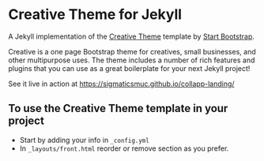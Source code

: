 # Creative Theme for Jekyll

A Jekyll implementation of the [Creative Theme](http://startbootstrap.com/template-overviews/creative/) template by [Start Bootstrap](http://startbootstrap.com).

Creative is a one page Bootstrap theme for creatives, small businesses, and other multipurpose uses.
The theme includes a number of rich features and plugins that you can use as a great boilerplate for your next Jekyll project! 

See it live in action at <https://sigmaticsmuc.github.io/collapp-landing/>

## To use the Creative Theme template in your project

- Start by adding your info in `_config.yml`
- In `_layouts/front.html` reorder or remove section as you prefer.

